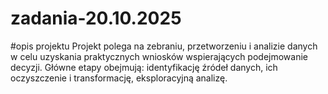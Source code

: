 # zadania-20.10.2025
#opis projektu
Projekt polega na zebraniu, przetworzeniu i analizie danych w celu uzyskania praktycznych
wniosków wspierających podejmowanie decyzji. Główne etapy obejmują: identyfikację źródeł
danych, ich oczyszczenie i transformację, eksploracyjną analizę.